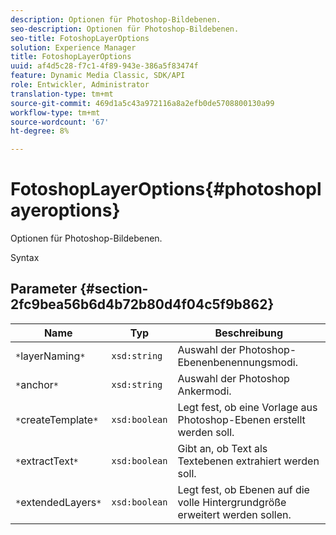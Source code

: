 ```yaml
---
description: Optionen für Photoshop-Bildebenen.
seo-description: Optionen für Photoshop-Bildebenen.
seo-title: FotoshopLayerOptions
solution: Experience Manager
title: FotoshopLayerOptions
uuid: af4d5c28-f7c1-4f89-943e-386a5f83474f
feature: Dynamic Media Classic, SDK/API
role: Entwickler, Administrator
translation-type: tm+mt
source-git-commit: 469d1a5c43a972116a8a2efb0de5708800130a99
workflow-type: tm+mt
source-wordcount: '67'
ht-degree: 8%

---
```



# FotoshopLayerOptions{#photoshoplayeroptions}

Optionen für Photoshop-Bildebenen.

Syntax

## Parameter {#section-2fc9bea56b6d4b72b80d4f04c5f9b862}

| Name | Typ | Beschreibung |
|---|---|---|
| `*`layerNaming`*` | `xsd:string` | Auswahl der Photoshop-Ebenenbenennungsmodi. |
| `*`anchor`*` | `xsd:string` | Auswahl der Photoshop Ankermodi. |
| `*`createTemplate`*` | `xsd:boolean` | Legt fest, ob eine Vorlage aus Photoshop-Ebenen erstellt werden soll. |
| `*`extractText`*` | `xsd:boolean` | Gibt an, ob Text als Textebenen extrahiert werden soll. |
| `*`extendedLayers`*` | `xsd:boolean` | Legt fest, ob Ebenen auf die volle Hintergrundgröße erweitert werden sollen. |

